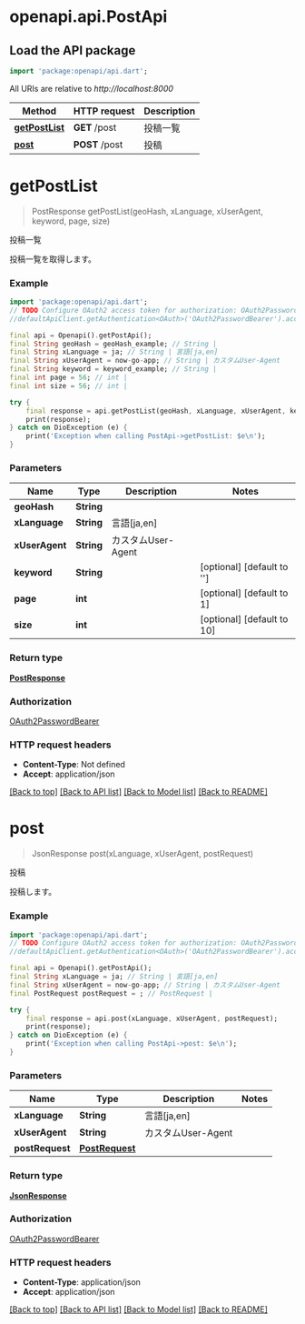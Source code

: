 # openapi.api.PostApi

## Load the API package
```dart
import 'package:openapi/api.dart';
```

All URIs are relative to *http://localhost:8000*

Method | HTTP request | Description
------------- | ------------- | -------------
[**getPostList**](PostApi.md#getpostlist) | **GET** /post | 投稿一覧
[**post**](PostApi.md#post) | **POST** /post | 投稿


# **getPostList**
> PostResponse getPostList(geoHash, xLanguage, xUserAgent, keyword, page, size)

投稿一覧

投稿一覧を取得します。

### Example
```dart
import 'package:openapi/api.dart';
// TODO Configure OAuth2 access token for authorization: OAuth2PasswordBearer
//defaultApiClient.getAuthentication<OAuth>('OAuth2PasswordBearer').accessToken = 'YOUR_ACCESS_TOKEN';

final api = Openapi().getPostApi();
final String geoHash = geoHash_example; // String | 
final String xLanguage = ja; // String | 言語[ja,en]
final String xUserAgent = now-go-app; // String | カスタムUser-Agent
final String keyword = keyword_example; // String | 
final int page = 56; // int | 
final int size = 56; // int | 

try {
    final response = api.getPostList(geoHash, xLanguage, xUserAgent, keyword, page, size);
    print(response);
} catch on DioException (e) {
    print('Exception when calling PostApi->getPostList: $e\n');
}
```

### Parameters

Name | Type | Description  | Notes
------------- | ------------- | ------------- | -------------
 **geoHash** | **String**|  | 
 **xLanguage** | **String**| 言語[ja,en] | 
 **xUserAgent** | **String**| カスタムUser-Agent | 
 **keyword** | **String**|  | [optional] [default to '']
 **page** | **int**|  | [optional] [default to 1]
 **size** | **int**|  | [optional] [default to 10]

### Return type

[**PostResponse**](PostResponse.md)

### Authorization

[OAuth2PasswordBearer](../README.md#OAuth2PasswordBearer)

### HTTP request headers

 - **Content-Type**: Not defined
 - **Accept**: application/json

[[Back to top]](#) [[Back to API list]](../README.md#documentation-for-api-endpoints) [[Back to Model list]](../README.md#documentation-for-models) [[Back to README]](../README.md)

# **post**
> JsonResponse post(xLanguage, xUserAgent, postRequest)

投稿

投稿します。

### Example
```dart
import 'package:openapi/api.dart';
// TODO Configure OAuth2 access token for authorization: OAuth2PasswordBearer
//defaultApiClient.getAuthentication<OAuth>('OAuth2PasswordBearer').accessToken = 'YOUR_ACCESS_TOKEN';

final api = Openapi().getPostApi();
final String xLanguage = ja; // String | 言語[ja,en]
final String xUserAgent = now-go-app; // String | カスタムUser-Agent
final PostRequest postRequest = ; // PostRequest | 

try {
    final response = api.post(xLanguage, xUserAgent, postRequest);
    print(response);
} catch on DioException (e) {
    print('Exception when calling PostApi->post: $e\n');
}
```

### Parameters

Name | Type | Description  | Notes
------------- | ------------- | ------------- | -------------
 **xLanguage** | **String**| 言語[ja,en] | 
 **xUserAgent** | **String**| カスタムUser-Agent | 
 **postRequest** | [**PostRequest**](PostRequest.md)|  | 

### Return type

[**JsonResponse**](JsonResponse.md)

### Authorization

[OAuth2PasswordBearer](../README.md#OAuth2PasswordBearer)

### HTTP request headers

 - **Content-Type**: application/json
 - **Accept**: application/json

[[Back to top]](#) [[Back to API list]](../README.md#documentation-for-api-endpoints) [[Back to Model list]](../README.md#documentation-for-models) [[Back to README]](../README.md)

